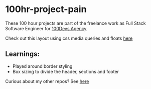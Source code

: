 # 100hr-project-pain

These 100 hour projects are part of the freelance work as Full Stack Software Engineer for [100Devs Agency](https://www.linkedin.com/company/100devs/)

Check out this layout using css media queries and floats [here](https://agcdtmr.github.io/100hr-project-pain/)

## Learnings:
- Played around border styling
- Box sizing to divide the header, sections and footer

Curious about my other repos? See [here](https://github.com/agcdtmr?tab=repositories)
